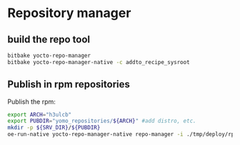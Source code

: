 # Repository manager

## build the repo tool

```bash
bitbake yocto-repo-manager
bitbake yocto-repo-manager-native -c addto_recipe_sysroot
```

## Publish in rpm repositories

Publish the rpm:

```bash
export ARCH="h3ulcb"
export PUBDIR="yomo_repositories/${ARCH}" #add distro, etc.
mkdir -p ${SRV_DIR}/${PUBDIR}
oe-run-native yocto-repo-manager-native repo-manager -i ./tmp/deploy/rpm/ -o ${SRV_DIR}/${PUBDIR} -v
```